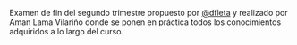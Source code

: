 Examen de fin del segundo trimestre propuesto por [@dfleta](https://github.com/dfleta) y realizado por Aman Lama Vilariño donde se ponen en práctica todos los conocimientos adquiridos a lo largo del curso.
